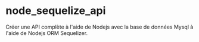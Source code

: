 # node_sequelize_api
Créer une API complète à l'aide de Nodejs avec la base de données Mysql à l'aide de Nodejs ORM Sequelizer.
